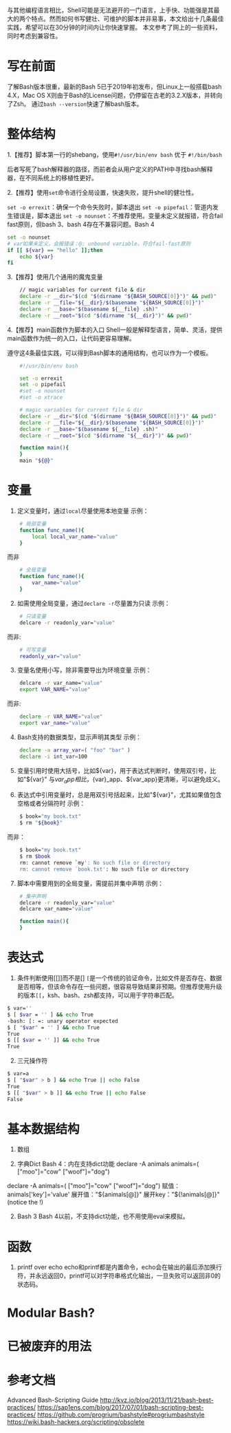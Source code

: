 与其他编程语言相比，Shell可能是无法避开的一门语言，上手快、功能强是其最大的两个特点。然而如何书写健壮、可维护的脚本并非易事，本文给出十几条最佳实践，希望可以在30分钟的时间内让你快速掌握。
本文参考了网上的一些资料，同时考虑到兼容性。

# 写在前面
了解Bash版本很重，最新的Bash 5已于2019年初发布，但Linux上一般搭载bash 4.X，Mac OS X则由于Bash的License问题，仍停留在古老的3.2.X版本，并转向了Zsh。
通过`bash --version`快速了解bash版本。

# 整体结构
1.【推荐】脚本第一行的shebang，使用`#!/usr/bin/env bash` 优于 `#!/bin/bash`

后者写死了bash解释器的路径，而前者会从用户定义的PATH中寻找bash解释器，在不同系统上的移植性更好。

2.【推荐】使用`set`命令进行全局设置，快速失败，提升shell的健壮性。

`set -o errexit`：确保一个命令失败时，脚本退出
`set -o pipefail`：管道内发生错误是，脚本退出
`set -o nounset`：不推荐使用。变量未定义就报错，符合fail fast原则，但bash 3、bash 4存在不兼容问题。Bash 4
```bash  
set -o nounset
# var如果未定义，会报错误：@: unbound variable，符合fail-fast原则
if [[ ${var} == "hello" ]];then
	echo ${var}
fi
```

3.【推荐】使用几个通用的魔鬼变量
```bash
	// magic variables for current file & dir
	declare -r __dir="$(cd "$(dirname "${BASH_SOURCE[0]}")" && pwd)"
	declare -r __file="${__dir}/$(basename "${BASH_SOURCE[0]}")"
	declare -r __base="$(basename ${__file} .sh)"
	declare -r __root="$(cd "$(dirname "${__dir}")" && pwd)"
```
4.【推荐】main函数作为脚本的入口
Shell一般是解释型语言，简单、灵活，提供main函数作为统一的入口，让代码更容易理解。

遵守这4条最佳实践，可以得到Bash脚本的通用结构，也可以作为一个模板。
```bash
	#!/usr/bin/env bash

	set -o errexit
	set -o pipefail
	#set -o nounset
	#set -o xtrace

	# magic variables for current file & dir
	declare -r __dir="$(cd "$(dirname "${BASH_SOURCE[0]}")" && pwd)"
	declare -r __file="${__dir}/$(basename "${BASH_SOURCE[0]}")"
	declare -r __base="$(basename ${__file} .sh)"
	declare -r __root="$(cd "$(dirname "${__dir}")" && pwd)"

	function main(){
	}
	main "${@}"
```

# 变量
1. 定义变量时，通过`local`尽量使用本地变量
示例：
```bash
	# 局部变量
	function func_name(){
		local local_var_name="value"
	}
```
而非
```bash
	# 全局变量
	function func_name(){
		var_name="value"
	}
```

2. 如需使用全局变量，通过`declare -r`尽量置为只读
示例：
```bash
	# 只读变量
	delcare -r readonly_var="value"
```
而非:
```bash
	# 可写变量
	readonly_var="value"
```

3. 变量名使用小写，除非需要导出为环境变量
示例：
```bash
	delcare -r var_name="value"
	export VAR_NAME="value"
```
而非:
```bash
	declare -r VAR_NAME="value"
	export var_name="value"
```

4. Bash支持的数据类型，显示声明其类型
示例：
```bash
	declare -a array_var=( "foo" "bar" )
	declare -i int_var=100
```

5. 变量引用时使用大括号，比如${var}，用于表达式判断时，使用双引号，比如"${var}"
与$var_app相比，${var}_app、${var_app}更清晰，可以避免歧义。

6. 表达式中引用变量时，总是用双引号括起来，比如"${var}"，尤其如果值包含空格或者分隔符时
示例：
```bash
	$ book="my book.txt"
	$ rm "${book}"
```
而非：
```bash
	$ book="my book.txt"
	$ rm $book
	rm: cannot remove `my': No such file or directory
	rm: cannot remove `book.txt': No such file or directory
```

7. 脚本中需要用到的全局变量，需提前并集中声明
示例：
```bash
	# 集中声明
	delcare -r readonly_var="value"
	delcare var_name="value"

	function main(){
	}
```

# 表达式
1. 条件判断使用[[]]而不是[]
`[`是一个传统的验证命令，比如文件是否存在、数据是否相等，但该命令存在一些问题，很容易导致结果非预期。但推荐使用升级的版本`[[`，ksh、bash、zsh都支持，可以用于字符串匹配。
```bash
$ var=''
$ [ $var = '' ] && echo True
-bash: [: =: unary operator expected
$ [ "$var" = '' ] && echo True
True
$ [[ $var = '' ]] && echo True
True
```

2. 三元操作符
```bash
$ var=a
$ [ "$var" > b ] && echo True || echo False
True
$ [[ "$var" > b ]] && echo True || echo False
False
```

# 基本数据结构 #
1. 数组

1. 字典Dict
Bash 4：内在支持dict功能
declare -A animals
animals=( ["moo"]="cow" ["woof"]="dog")

declare -A animals=( ["moo"]="cow" ["woof"]="dog")
赋值：animals['key']='value'
展开值："${animals[@]}"
展开key："${!animals[@]}" (notice the !)

2. Bash 3
Bash 4以前，不支持dict功能，也不用使用eval来模拟。

# 函数
1. printf over echo
 echo和printf都是内置命令，echo会在输出的最后添加换行符，并永远返回0，printf可以对字符串格式化输出，一旦失败可以返回非0的状态码。

# Modular Bash?

# 已被废弃的用法

# 参考文档
Advanced Bash-Scripting Guide
http://kvz.io/blog/2013/11/21/bash-best-practices/
https://sap1ens.com/blog/2017/07/01/bash-scripting-best-practices/
https://github.com/progrium/bashstyle#progriumbashstyle
https://wiki.bash-hackers.org/scripting/obsolete